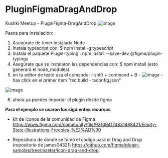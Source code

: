# PluginFigmaDragAndDrop
Kushki Meetup - PluginFigma-DragAndDrop
![image](https://user-images.githubusercontent.com/2732239/155596999-ff6aa72e-f249-4fce-81db-7cc93491c2a8.png)


Pasos para instalación:
   1. Asegúrate de tener instalado Node
   2. Instala typescript con: $ npm instal -g typescript  
   3. Instala el paquete Plugin-typing :  npm install --save-dev @figma/plugin-typings 
   4. Asegúrate que se instalaron las dependencias con: $ npm install (esto generará el node_modules)
   5. en tu editor de texto usa el comando: 
     - shift + command + B 
     - 
   ![image](https://user-images.githubusercontent.com/2732239/155594086-12dc97d4-825a-43cb-95e6-aaecb870e274.png)
     - has click en el primer item  "tsc:build - tsconfig.json"
     
   ![image](https://user-images.githubusercontent.com/2732239/155594367-7d08ba27-ae97-45d4-b94a-b9d3b5010bdf.png)
   
   6. ahora ya puedes importar el plugin desde figma


**Para el ejemplo se usaron los siguientes recursos**

- kit de íconos de la comunidad de Figma
https://www.figma.com/community/file/931094174831888421/Empty-State-Illustrations-Freebies-%E2%AD%90

- Repositorio de donde se tomó el código para el Drag and Drop (repositorio de james04321)
https://github.com/figma/plugin-samples/tree/master/icon-drag-and-drop

